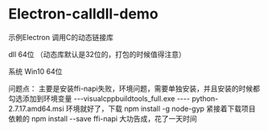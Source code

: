 # Electron-calldll-demo
示例Electron 调用C的动态链接库


dll 64位 （动态库默认是32位的，打包的时候值得注意）

系统 Win10 64位

问题点：
主要是安装ffi-napi失败，环境问题，需要单独安装，并且安装的时候都勾选添加到环境变量
---visualcppbuildtools_full.exe
---- python-2.7.17.amd64.msi
环境就好了，下载 npm install -g node-gyp
紧接着下载项目依赖的 npm install --save ffi-napi
大功告成，花了一天时间



